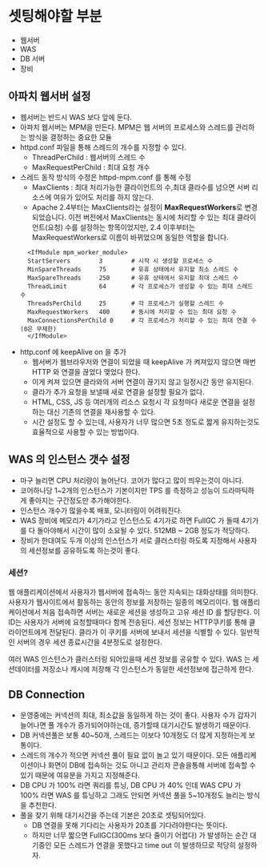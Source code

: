# 셋팅해야할 부분
- 웹서버
- WAS
- DB 서버
- 장비

## 아파치 웹서버 설정
- 웹서버는 반드시 WAS 보다 앞에 둔다.
- 아파치 웹서버는 MPM을 만든다. MPM은 웹 서버의 프로세스와 스레드를 관리하는 방식을 결정하는 중요한 모듈
- httpd.conf 파일을 통해 스레드의 개수를 지정할 수 있다.
  - ThreadPerChild : 웹서버의 스레드 수
  - MaxRequestPerChild : 최대 요청 개수
- 스레드 동작 방식의 수정은 httpd-mpm.conf 를 통해 수정
  - MaxClients : 최대 처리가능한 클라이언트의 수,최대 클라수를 넘으면 서버 리소스에 여유가 있어도 처리를 하지 않는다.
  - Apache 2.4부터는 MaxClients라는 설정이 **MaxRequestWorkers**로 변경되었습니다. 이전 버전에서 MaxClients는 동시에 처리할 수 있는 최대 클라이언트(요청) 수를 설정하는 항목이었지만, 2.4 이후부터는 MaxRequestWorkers로 이름이 바뀌었으며 동일한 역할을 합니다.
  ```
    <IfModule mpm_worker_module>
    StartServers        3        # 시작 시 생성할 프로세스 수
    MinSpareThreads     75       # 유휴 상태에서 유지할 최소 스레드 수
    MaxSpareThreads     250      # 유휴 상태에서 유지할 최대 스레드 수
    ThreadLimit         64       # 각 프로세스가 생성할 수 있는 최대 스레드 수
    ThreadsPerChild     25       # 각 프로세스가 실행할 스레드 수
    MaxRequestWorkers   400      # 동시에 처리할 수 있는 최대 요청 수
    MaxConnectionsPerChild 0     # 각 프로세스가 처리할 수 있는 최대 연결 수 (0은 무제한)
    </IfModule>
  ```
- http.conf 에 keepAlive on 을 추가
  - 웹서버가 웹브라우저와 연결이 되었을 때 keepAlive 가 켜져있지 않으면 매번 HTTP 와 연결을 끊었다 맺었다 한다.
  - 이게 켜져 있으면 클라와의 서버 연결이 끊기지 않고 일정시간 동안 유지된다.
  - 클라가 추가 요청을 보낼때 새로 연결을 설정할 필요가 없다.
  - HTML, CSS, JS 등 여러개의 리소스 요청시 각 요청마다 새로운 연결을 설정하는 대신 기존의 연결을 재사용할 수 있다.
  - 시간 설정도 할 수 있는데, 사용자가 너무 많으면 5초 정도로 짧게 유지하는것도 효율적으로 사용할 수 있는 방법이다.

## WAS 의 인스턴스 갯수 설정
- 마구 늘리면 CPU 처리량이 늘어난다. 코어가 많다고 많이 띄우는것이 아니다.
- 코어하나당 1~2개의 인스턴스가 기본이지만 TPS 를 측정하고 성능이 드라마틱하게 좋아지는 구간정도만 추가해야한다.
- 인스턴스 개수가 많을수록 배포, 모니터링이 어려워진다.
- WAS 장비에 메모리가 4기가라고 인스턴스도 4기가로 하면 FullGC 가 돌때 4기가를 다 돌아야해서 시간이 많이 소요될 수 있다. 512MB ~ 2GB 정도가 적당하다.
- 장비가 한대여도 두개 이상의 인스턴스가 서로 클러스터링 하도록 지정해서 사용자의 세션정보를 공유하도록 하는것이 좋다.

### 세션?
웹 애플리케이션에서 사용자가 웹서버에 접속하느 동안 지속되는 대화상태를 의미한다. 사용자가 웹사이트에서 활동하는 동안의 정보를 저장하는 일종의 메모리이다.
웹 애플리케이션에서 처음 접속하면 서버는 새로운 세션을 생성하고 고유 세션 ID 를 할당한다. 이 ID는 사용자가 서버에 요청할때마다 함께 전송된다.
세션 정보는 HTTP쿠키를 통해 클라이언트에게 전달된다. 클라가 이 쿠키를 서버에 보내서 세션을 식별할 수 있다.
일반적인 서버의 경우 세션 종료시간을 4분정도로 설정한다.

여러 WAS 인스턴스가 클러스터링 되어있을때 세션 정보를 공유할 수 있다.
WAS 는 세션데이터를 저장소나 캐시에 저장해 각 인스턴스가 동일한 세션정보에 접근하게 한다.

## DB Connection
- 운영중에는 커넥션의 최대, 최소값을 동일하게 하는 것이 좋다. 사용자 수가 갑자기 늘어나면 풀 개수가 증가되어야하는데, 증가할때 대기시간도 발생하기 때문이다.
- DB 커넥션풀은 보통 40~50개, 스레드는 이보다 10개정도 더 많게 지정하는게 보통이다.
- 스레드의 개수가 적으면 커넥션 풀이 필요 없이 놀고 있기 때문이다. 모든 애플리케이션이나 화면이 DB에 접속하는 것도 아니고 관리자 콘솔을통해 서버에 접속할 수 있기 때문에 여유분을 가지고 지정해준다.
- DB CPU 가 100% 라면 쿼리를 튜닝, DB CPU 가 40% 인데 WAS CPU 가 100% 라면 WAS 를 튜닝하고 그래도 안되면 커넥션 풀을 5~10개정도 늘리는 방식을 추천한다.
- 풀을 찾기 위해 대기시간을 주는데 기본은 20초로 셋팅되어있다.
  - DB 연결을 못해 기다리는 사용자가 20초를 기다려야한다는 뜻이다.
  - 하지만 너무 짧으면 FullGC(300ms 보다 줄이기 어렵다) 가 발생하는 순간 대기중인 모든 스레드가 연결을 못했다고 time out 이 발생하므로 적당히 설정하자.
